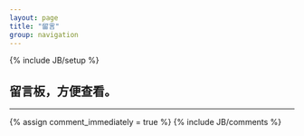 ```yaml
---
layout: page
title: "留言"
group: navigation
---
```

{% include JB/setup %}

## 留言板，方便查看。

---

{% assign comment_immediately = true %}
{% include JB/comments %}

